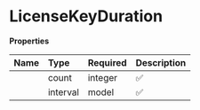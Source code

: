 # LicenseKeyDuration



**Properties**

| Name | Type | Required | Description |
| :-------- | :----------| :----------| :----------|
    | count | integer | ✅ |  |
    | interval | model | ✅ |  |




<!-- This file was generated by liblab | https://liblab.com/ -->